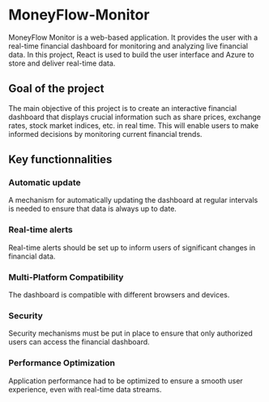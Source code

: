 # MoneyFlow-Monitor
MoneyFlow Monitor is a web-based application. It provides the user with a real-time financial dashboard for monitoring and analyzing live financial data. In this project, React is used to build the user interface and Azure to store and deliver real-time data.
## Goal of the project
The main objective of this project is to create an interactive financial dashboard that displays crucial information such as share prices, exchange rates, stock market indices, etc. in real time. This will enable users to make informed decisions by monitoring current financial trends.
## Key functionnalities
### Automatic update
A mechanism for automatically updating the dashboard at regular intervals is needed to ensure that data is always up to date.
### Real-time alerts
Real-time alerts should be set up to inform users of significant changes in financial data.
### Multi-Platform Compatibility
The dashboard is compatible with different browsers and devices.
### Security
Security mechanisms must be put in place to ensure that only authorized users can access the financial dashboard.
### Performance Optimization
Application performance had to be optimized to ensure a smooth user experience, even with real-time data streams.
